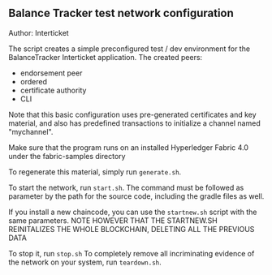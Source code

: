 ## Balance Tracker test network configuration

Author: Interticket

The script creates a simple preconfigured test / dev environment for the BalanceTracker Interticket application. 
The created peers:
 - endorsement peer
 - ordered
 - certificate authority
 - CLI

Note that this basic configuration uses pre-generated certificates and
key material, and also has predefined transactions to initialize a 
channel named "mychannel".

Make sure that the program runs on an installed Hyperledger Fabric 4.0 under the fabric-samples directory

To regenerate this material, simply run ``generate.sh``.

To start the network, run ``start.sh``. 
The command must be followed as parameter by the path for the source code, including the gradle files as well. 

If you install a new chaincode, you can use the ``startnew.sh`` script with the same parameters.
NOTE HOWEVER THAT THE STARTNEW.SH REINITALIZES THE WHOLE BLOCKCHAIN, DELETING ALL THE PREVIOUS DATA

To stop it, run ``stop.sh``
To completely remove all incriminating evidence of the network
on your system, run ``teardown.sh``.


